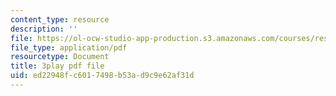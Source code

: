 ```yaml
---
content_type: resource
description: ''
file: https://ol-ocw-studio-app-production.s3.amazonaws.com/courses/res-5-0001-digital-lab-techniques-manual-spring-2007/ed22948fc6017498b53ad9c9e62af31d_3DQj4dibr78.pdf
file_type: application/pdf
resourcetype: Document
title: 3play pdf file
uid: ed22948f-c601-7498-b53a-d9c9e62af31d
---
```

